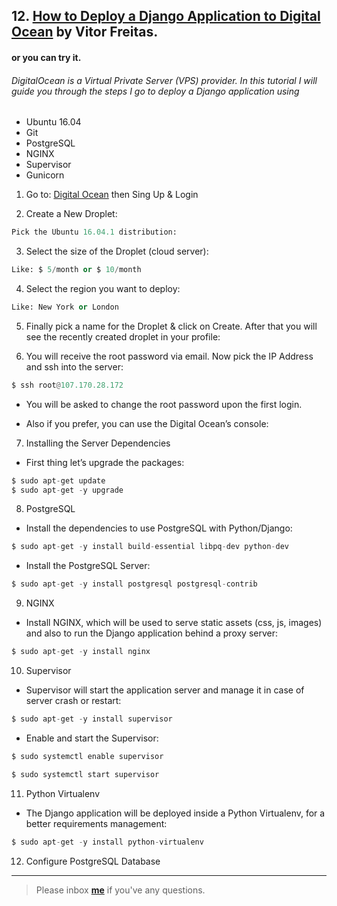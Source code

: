 ## 12. [How to Deploy a Django Application to Digital Ocean](https://simpleisbetterthancomplex.com/tutorial/2016/10/14/how-to-deploy-to-digital-ocean.html) by Vitor Freitas.

#### or you can try it.

###### DigitalOcean is a Virtual Private Server (VPS) provider. In this tutorial I will guide you through the steps I go to deploy a Django application using 
* Ubuntu 16.04
* Git 
* PostgreSQL
* NGINX
* Supervisor
* Gunicorn

1. Go to: [Digital Ocean](https://www.digitalocean.com/) then Sing Up & Login

2. Create a New Droplet:
```python
Pick the Ubuntu 16.04.1 distribution:
```
3. Select the size of the Droplet (cloud server):
```python
Like: $ 5/month or $ 10/month
```
4. Select the region you want to deploy:
```python
Like: New York or London
```
5. Finally pick a name for the Droplet & click on Create. After that you will see the recently created droplet in your profile:

6. You will receive the root password via email. Now pick the IP Address and ssh into the server:
```python
$ ssh root@107.170.28.172
```
* You will be asked to change the root password upon the first login.

* Also if you prefer, you can use the Digital Ocean’s console:

7. Installing the Server Dependencies

* First thing let’s upgrade the packages:
```python
$ sudo apt-get update
$ sudo apt-get -y upgrade
```
8. PostgreSQL

* Install the dependencies to use PostgreSQL with Python/Django:
```python
$ sudo apt-get -y install build-essential libpq-dev python-dev
```
* Install the PostgreSQL Server:
```python
$ sudo apt-get -y install postgresql postgresql-contrib
```

9. NGINX

* Install NGINX, which will be used to serve static assets (css, js, images) and also to run the Django application behind a proxy server:
```python
$ sudo apt-get -y install nginx
```

10. Supervisor

* Supervisor will start the application server and manage it in case of server crash or restart:
```python
$ sudo apt-get -y install supervisor
```
* Enable and start the Supervisor:
```python
$ sudo systemctl enable supervisor

$ sudo systemctl start supervisor
```

11. Python Virtualenv

* The Django application will be deployed inside a Python Virtualenv, for a better requirements management:

```python
$ sudo apt-get -y install python-virtualenv
```

12. Configure PostgreSQL Database

---

> Please inbox **[me](https://www.facebook.com/shoriot)** if you've any questions.